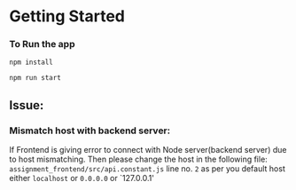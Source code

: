 # Getting Started

### To Run the app

`npm install`

`npm run start`

## Issue:
### Mismatch host with backend server:
If Frontend is giving error to connect with Node server(backend server) due to host mismatching.
Then please change the host in the following file:
`assignment_frontend/src/api.constant.js` line no. `2`
as per you default host either `localhost` or `0.0.0.0` or `127.0.0.1'
